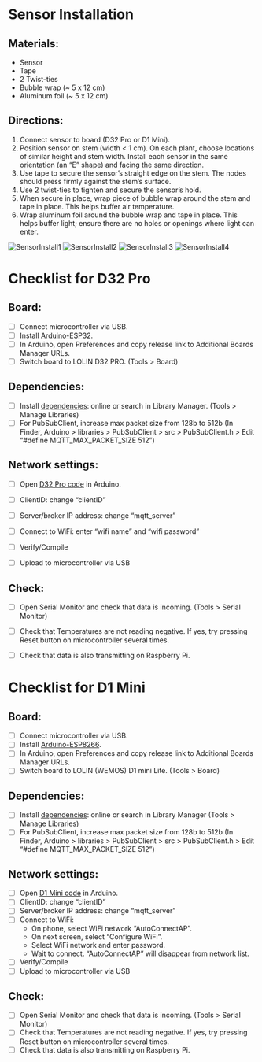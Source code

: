 # Sensor Installation

## Materials: 
* Sensor
* Tape
* 2 Twist-ties
* Bubble wrap (~ 5 x 12 cm)
* Aluminum foil (~ 5 x 12 cm)

## Directions:
1. Connect sensor to board (D32 Pro or D1 Mini).
2. Position sensor on stem (width < 1 cm). On each plant, choose locations of similar height and stem width. Install each sensor in the same orientation (an “E” shape) and facing the same direction.
3. Use tape to secure the sensor’s straight edge on the stem. The nodes should press firmly against the stem’s surface. 
4. Use 2 twist-ties to tighten and secure the sensor’s hold.
5. When secure in place, wrap piece of bubble wrap around the stem and tape in place. This helps buffer air temperature.
6. Wrap aluminum foil around the bubble wrap and tape in place. This helps buffer light; ensure there are no holes or openings where light can enter. 

![SensorInstall1](/docs/SensorInstall1.jpg) ![SensorInstall2](/docs/SensorInstall2.jpg)
![SensorInstall3](/docs/SensorInstall3.jpg) ![SensorInstall4](/docs/SensorInstall4.jpg)

# Checklist for D32 Pro

## Board:
- [ ] Connect microcontroller via USB.
- [ ] Install [Arduino-ESP32](https://github.com/espressif/arduino-esp32/blob/master/docs/arduino-ide/boards_manager.md). 
- [ ] In Arduino, open Preferences and copy release link to Additional Boards Manager URLs.
- [ ] Switch board to LOLIN D32 PRO. (Tools > Board)

## Dependencies:
- [ ] Install [dependencies](https://github.com/dotmote/sapflow/blob/master/software/microcontroller/d32_pro/d32.md): online or search in Library Manager. (Tools > Manage Libraries)
- [ ] For PubSubClient, increase max packet size from 128b to 512b
(In Finder, Arduino > libraries > PubSubClient > src > PubSubClient.h > Edit “#define MQTT_MAX_PACKET_SIZE 512”)

## Network settings:
- [ ] Open [D32 Pro code](https://github.com/dotmote/sapflow/blob/master/software/microcontroller/d32_pro/d32_pro_sapflow_mqtt_sd/d32_pro_sapflow_mqtt_sd.ino) in Arduino.
- [ ] ClientID: change “clientID”
- [ ] Server/broker IP address: change “mqtt_server”
- [ ] Connect to WiFi: enter “wifi name” and “wifi password”
- [ ] Verify/Compile
- [ ] Upload to microcontroller via USB


## Check:
- [ ] Open Serial Monitor and check that data is incoming. (Tools > Serial Monitor)
- [ ] Check that Temperatures are not reading negative. If yes, try pressing Reset button on microcontroller several times.
- [ ] Check that data is also transmitting on Raspberry Pi.





# Checklist for D1 Mini

## Board:
- [ ] Connect microcontroller via USB.
- [ ] Install [Arduino-ESP8266](https://github.com/esp8266/Arduino). 
- [ ] In Arduino, open Preferences and copy release link to Additional Boards Manager URLs.
- [ ] Switch board to LOLIN (WEMOS) D1 mini Lite. (Tools > Board)

## Dependencies:
- [ ] Install [dependencies](https://github.com/dotmote/sapflow/blob/master/software/microcontroller/d1_mini/d1.md): online or search in Library Manager (Tools > Manage Libraries)
- [ ] For PubSubClient, increase max packet size from 128b to 512b
(In Finder, Arduino > libraries > PubSubClient > src > PubSubClient.h > Edit “#define MQTT_MAX_PACKET_SIZE 512”)

## Network settings:
- [ ] Open [D1 Mini code](https://github.com/dotmote/sapflow/blob/master/software/microcontroller/d1_mini/d1_mini_sapflow_mqtt/d1_hdc2080_sapflow_mqtt.ino) in Arduino. 
- [ ] ClientID: change “clientID”
- [ ] Server/broker IP address: change “mqtt_server”
- [ ] Connect to WiFi: 
    - On phone, select WiFi network “AutoConnectAP”. 
    - On next screen, select “Configure WiFi”.
    - Select WiFi network and enter password.
    - Wait to connect. “AutoConnectAP” will disappear from network list.
- [ ] Verify/Compile
- [ ] Upload to microcontroller via USB

## Check:
- [ ] Open Serial Monitor and check that data is incoming. (Tools > Serial Monitor)
- [ ] Check that Temperatures are not reading negative. If yes, try pressing Reset button on microcontroller several times.
- [ ] Check that data is also transmitting on Raspberry Pi.
